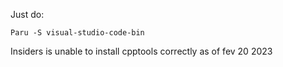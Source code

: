 Just do:

`Paru -S visual-studio-code-bin`

Insiders is unable to install cpptools correctly as of fev 20 2023
